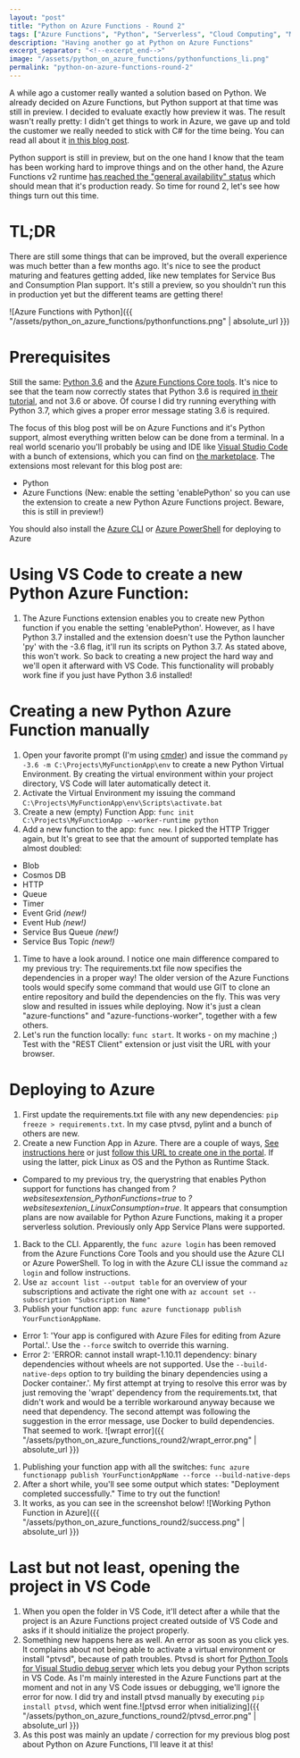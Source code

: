 ```yaml
---
layout: "post"
title: "Python on Azure Functions - Round 2"
tags: ["Azure Functions", "Python", "Serverless", "Cloud Computing", "Microsoft Azure", "Function Apps", "Development", "Programming", "Python Development", "Azure Portal", "Serverless Computing", "Cloud Development", "Azure CLI", "Deployment", "Troubleshooting", "Web Development", "Cloud Services", "Azure SDK", "Function Runtime", "Performance"]
description: "Having another go at Python on Azure Functions"
excerpt_separator: "<!--excerpt_end-->"
image: "/assets/python_on_azure_functions/pythonfunctions_li.png"
permalink: "python-on-azure-functions-round-2"
---
```


A while ago a customer really wanted a solution based on Python. We already decided on Azure Functions, but Python support at that time was still in preview. I decided to evaluate exactly how preview it was. The result wasn't really pretty: I didn't get things to work in Azure, we gave up and told the customer we really needed to stick with C# for the time being. You can read all about it [in this blog post](/python-on-azure-functions).

Python support is still in preview, but on the one hand I know that the team has been working hard to improve things and on the other hand, the Azure Functions v2 runtime [has reached the "general availability" status](https://azure.microsoft.com/en-us/blog/introducing-azure-functions-2-0/) which should mean that it's production ready. So time for round 2, let's see how things turn out this time.<!--excerpt_end-->

# TL;DR
There are still some things that can be improved, but the overall experience was much better than a few months ago. It's nice to see the product maturing and features getting added, like new templates for Service Bus and Consumption Plan support. It's still a preview, so you shouldn't run this in production yet but the different teams are getting there!

![Azure Functions with Python]({{ "/assets/python_on_azure_functions/pythonfunctions.png" | absolute_url }})

# Prerequisites
Still the same: [Python 3.6](https://www.python.org/downloads/release/python-366/) and the [Azure Functions Core tools](https://github.com/Azure/azure-functions-core-tools). It's nice to see that the team now correctly states that Python 3.6 is required [in their tutorial](https://github.com/Azure/azure-functions-python-worker/wiki/Create-your-first-Python-function), and not 3.6 or above. Of course I did try running everything with Python 3.7, which gives a proper error message stating 3.6 is required. 

The focus of this blog post will be on Azure Functions and it's Python support, almost everything written below can be done from a terminal. In a real world scenario you'll probably be using and IDE like [Visual Studio Code](https://code.visualstudio.com/download) with a bunch of extensions, which you can find on [the marketplace](https://marketplace.visualstudio.com/VSCode). The extensions most relevant for this blog post are:	
- Python
- Azure Functions (New: enable the setting 'enablePython' so you can use the extension to create a new Python Azure Functions project. Beware, this is still in preview!) 

You should also install the [Azure CLI](https://docs.microsoft.com/en-us/cli/azure/install-azure-cli?view=azure-cli-latest) or [Azure PowerShell](https://docs.microsoft.com/en-us/powershell/azure/install-azurerm-ps?view=azurermps-6.9.0) for deploying to Azure

# Using VS Code to create a new Python Azure Function:
1. The Azure Functions extension enables you to create new Python function if you enable the setting 'enablePython'. However, as I have Python 3.7 installed and the extension doesn't use the Python launcher 'py' with the -3.6 flag, it'll run its scripts on Python 3.7. As stated above, this won't work. So back to creating a new project the hard way and we'll open it afterward with VS Code. This functionality will probably work fine if you just have Python 3.6 installed!

# Creating a new Python Azure Function manually
1. Open your favorite prompt (I'm using [cmder](http://cmder.net/)) and issue the command `py -3.6 -m C:\Projects\MyFunctionApp\env` to create a new Python Virtual Environment. By creating the virtual environment within your project directory, VS Code will later automatically detect it.
1. Activate the Virtual Environment my issuing the command `C:\Projects\MyFunctionApp\env\Scripts\activate.bat`
1. Create a new (empty) Function App: `func init C:\Projects\MyFunctionApp --worker-runtime python`
1. Add a new function to the app: `func new`. I picked the HTTP Trigger again, but It's great to see that the amount of supported template has almost doubled:
- Blob
- Cosmos DB
- HTTP
- Queue
- Timer
- Event Grid _(new!)_
- Event Hub _(new!)_
- Service Bus Queue _(new!)_
- Service Bus Topic _(new!)_
1. Time to have a look around. I notice one main difference compared to my previous try: The requirements.txt file now specifies the dependencies in a proper way! The older version of the Azure Functions tools would specify some command that would use GIT to clone an entire repository and build the dependencies on the fly. This was very slow and resulted in issues while deploying. Now it's just a clean "azure-functions" and "azure-functions-worker", together with a few others.
1. Let's run the function locally: `func start`. It works - on my machine ;) Test with the "REST Client" extension or just visit the URL with your browser.

# Deploying to Azure
1. First update the requirements.txt file with any new dependencies: `pip freeze > requirements.txt`. In my case ptvsd, pylint and a bunch of others are new.
1. Create a new Function App in Azure. There are a couple of ways, [See instructions here](https://github.com/Azure/Azure-Functions/wiki/Azure-Functions-on-Linux-Preview) or just [follow this URL to create one in the portal](https://portal.azure.com/?websitesextension_linuxconsumption=true#create/Microsoft.FunctionApp). If using the latter, pick Linux as OS and the Python as Runtime Stack.
- Compared to my previous try, the querystring that enables Python support for functions has changed from _?websitesextension_PythonFunctions=true_ to _?websitesextenion_LinuxConsumption=true_. It appears that consumption plans are now available for Python Azure Functions, making it a proper serverless solution. Previously only App Service Plans were supported.
1. Back to the CLI. Apparently, the `func azure login` has been removed from the Azure Functions Core Tools and you should use the Azure CLI or Azure PowerShell. To log in with the Azure CLI issue the command `az login` and follow instructions.
1. Use `az account list --output table` for an overview of your subscriptions and activate the right one with `az account set --subscription "Subscription Name"`
1. Publish your function app: `func azure functionapp publish YourFunctionAppName`.
- Error 1: 'Your app is configured with Azure Files for editing from Azure Portal.'. Use the `--force` switch to override this warning.
- Error 2: 'ERROR: cannot install wrapt-1.10.11 dependency: binary dependencies without wheels are not supported.  Use the `--build-native-deps` option to try building the binary dependencies using a Docker container.'. My first attempt at trying to resolve this error was by just removing the 'wrapt' dependency from the requirements.txt, that didn't work and would be a terrible workaround anyway because we need that dependency. The second attempt was following the suggestion in the error message, use Docker to build dependencies. That seemed to work.
![wrapt error]({{ "/assets/python_on_azure_functions_round2/wrapt_error.png" | absolute_url }})
1. Publishing your function app with all the switches: `func azure functionapp publish YourFunctionAppName --force --build-native-deps`
1. After a short while, you'll see some output which states: "Deployment completed successfully." Time to try out the function!
1. It works, as you can see in the screenshot below! ![Working Python Function in Azure]({{ "/assets/python_on_azure_functions_round2/success.png" | absolute_url }})

# Last but not least, opening the project in VS Code
1. When you open the folder in VS Code, it'll detect after a while that the project is an Azure Functions project created outside of VS Code and asks if it should initialize the project properly.
1. Something new happens here as well. An error as soon as you click yes. It complains about not being able to activate a virtual environment or install "ptvsd", because of path troubles. Ptvsd is short for [Python Tools for Visual Studio debug server](https://github.com/Microsoft/ptvsd) which lets you debug your Python scripts in VS Code. As I'm mainly interested in the Azure Functions part at the moment and not in any VS Code issues or debugging, we'll ignore the error for now. I did try and install ptvsd manually by executing `pip install ptvsd`, which went fine.![ptvsd error when initializing]({{ "/assets/python_on_azure_functions_round2/ptvsd_error.png" | absolute_url }})
1. As this post was mainly an update / correction for my previous blog post about Python on Azure Functions, I'll leave it at this!